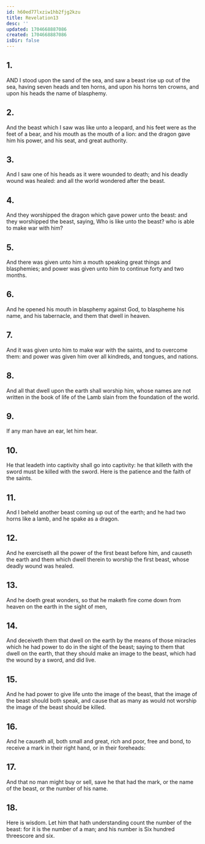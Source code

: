 ```yaml
---
id: h60ed77lxziw1hb2fjg2kzu
title: Revelation13
desc: ''
updated: 1704668887086
created: 1704668887086
isDir: false
---
```

## 1.
AND I stood upon the sand of the sea, and saw a beast rise up out of the sea, having seven heads and ten horns, and upon his horns ten crowns, and upon his heads the name of blasphemy.
## 2.
And the beast which I saw was like unto a leopard, and his feet were as the feet of a bear, and his mouth as the mouth of a lion: and the dragon gave him his power, and his seat, and great authority.
## 3.
And I saw one of his heads as it were wounded to death; and his deadly wound was healed: and all the world wondered after the beast.
## 4.
And they worshipped the dragon which gave power unto the beast: and they worshipped the beast, saying, Who is like unto the beast? who is able to make war with him?
## 5.
And there was given unto him a mouth speaking great things and blasphemies; and power was given unto him to continue forty and two months.
## 6.
And he opened his mouth in blasphemy against God, to blaspheme his name, and his tabernacle, and them that dwell in heaven.
## 7.
And it was given unto him to make war with the saints, and to overcome them: and power was given him over all kindreds, and tongues, and nations.
## 8.
And all that dwell upon the earth shall worship him, whose names are not written in the book of life of the Lamb slain from the foundation of the world.
## 9.
If any man have an ear, let him hear.
## 10.
He that leadeth into captivity shall go into captivity: he that killeth with the sword must be killed with the sword. Here is the patience and the faith of the saints.
## 11.
And I beheld another beast coming up out of the earth; and he had two horns like a lamb, and he spake as a dragon.
## 12.
And he exerciseth all the power of the first beast before him, and causeth the earth and them which dwell therein to worship the first beast, whose deadly wound was healed.
## 13.
And he doeth great wonders, so that he maketh fire come down from heaven on the earth in the sight of men,
## 14.
And deceiveth them that dwell on the earth by the means of those miracles which he had power to do in the sight of the beast; saying to them that dwell on the earth, that they should make an image to the beast, which had the wound by a sword, and did live.
## 15.
And he had power to give life unto the image of the beast, that the image of the beast should both speak, and cause that as many as would not worship the image of the beast should be killed.
## 16.
And he causeth all, both small and great, rich and poor, free and bond, to receive a mark in their right hand, or in their foreheads:
## 17.
And that no man might buy or sell, save he that had the mark, or the name of the beast, or the number of his name.
## 18.
Here is wisdom. Let him that hath understanding count the number of the beast: for it is the number of a man; and his number is Six hundred threescore and six.
